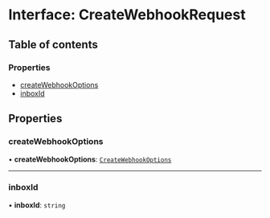 # Interface: CreateWebhookRequest

## Table of contents

### Properties

- [createWebhookOptions](CreateWebhookRequest.md#createwebhookoptions)
- [inboxId](CreateWebhookRequest.md#inboxid)

## Properties

### createWebhookOptions

• **createWebhookOptions**: [`CreateWebhookOptions`](CreateWebhookOptions.md)

___

### inboxId

• **inboxId**: `string`
